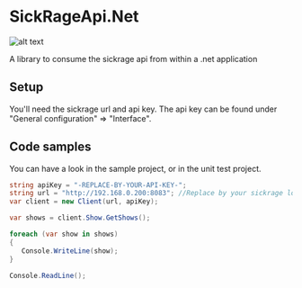 # SickRageApi.Net   

![alt text](https://ci.appveyor.com/api/projects/status/github/prebenh/SickRageApi.Net?retina=true "Build status")

A library to consume the sickrage api from within a .net application

## Setup
You'll need the sickrage url and api key. The api key can be found under "General configuration" => "Interface".


## Code samples

You can have a look in the sample project, or in the unit test project.

```C#
string apiKey = "-REPLACE-BY-YOUR-API-KEY-";
string url = "http://192.168.0.200:8083"; //Replace by your sickrage location
var client = new Client(url, apiKey);

var shows = client.Show.GetShows();

foreach (var show in shows)
{
   Console.WriteLine(show);
}

Console.ReadLine();
```
